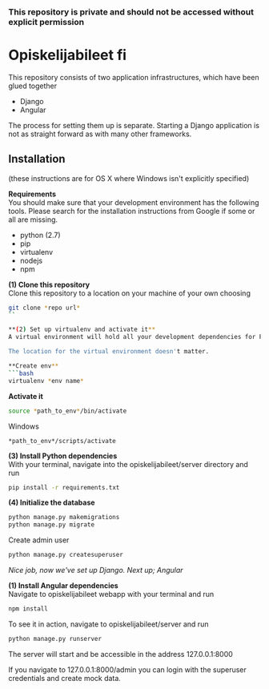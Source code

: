 ### This repository is private and should not be accessed without explicit permission

# Opiskelijabileet fi

This repository consists of two application infrastructures, which have been glued together  

 - Django
 - Angular

The process for setting them up is separate. Starting a Django application is not as straight forward as with many other frameworks.

## Installation
(these instructions are for OS X where Windows isn't explicitly specified)

**Requirements**  
You should make sure that your development environment has the following tools. Please search for the installation instructions from Google if some or all are missing.

 - python (2.7)
 - pip
 - virtualenv
 - nodejs
 - npm

**(1) Clone this repository**  
Clone this repository to a location on your machine of your own choosing
```bash
git clone *repo url*
``

**(2) Set up virtualenv and activate it**  
A virtual environment will hold all your development dependencies for Python code. By separating it this way, it's easier to manage projects with different dependencies.

The location for the virtual environment doesn't matter.

**Create env**  
```bash
virtualenv *env name*
```

**Activate it**  
```bash
source *path_to_env*/bin/activate
```  
Windows  
```
*path_to_env*/scripts/activate
```

**(3) Install Python dependencies**  
With your terminal, navigate into the opiskelijabileet/server directory and run

```bash
pip install -r requirements.txt
```

**(4) Initialize the database**  

```bash
python manage.py makemigrations
python manage.py migrate
```

Create admin user  
```bash
python manage.py createsuperuser
```

*Nice job, now we've set up Django. Next up; Angular*

**(1) Install Angular dependencies**  
Navigate to opiskelijabileet webapp with your terminal and run
```bash
npm install
```

To see it in action, navigate to opiskelijabileet/server and run
```bash
python manage.py runserver
```

The server will start and be accessible in the address 127.0.0.1:8000

If you navigate to 127.0.0.1:8000/admin you can login with the superuser credentials and create mock data.


